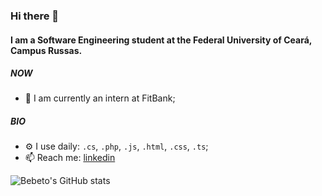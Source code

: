 ### Hi there 👋

#### I am a Software Engineering student at the Federal University of Ceará, Campus Russas.

##### NOW

- 🔭 I am currently an intern at FitBank;

##### BIO

- ⚙️ I use daily: `.cs`, `.php`, `.js`, `.html`, `.css`, `.ts`;
- 📫 Reach me: [linkedin](https://www.linkedin.com/in/bebeto-alves-a8946333/)

![Bebeto's GitHub stats](https://github-readme-stats.vercel.app/api?username=bebetoalves&show_icons=true&theme=dark)
